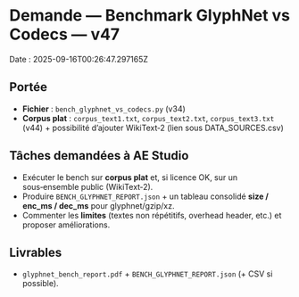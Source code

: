 # Demande — Benchmark GlyphNet vs Codecs — v47
Date : 2025-09-16T00:26:47.297165Z

## Portée
- **Fichier** : `bench_glyphnet_vs_codecs.py` (v34)  
- **Corpus plat** : `corpus_text1.txt`, `corpus_text2.txt`, `corpus_text3.txt` (v44) + possibilité d’ajouter WikiText‑2 (lien sous DATA_SOURCES.csv)

## Tâches demandées à AE Studio
- Exécuter le bench sur **corpus plat** et, si licence OK, sur un sous‑ensemble public (WikiText‑2).  
- Produire `BENCH_GLYPHNET_REPORT.json` + un tableau consolidé **size / enc_ms / dec_ms** pour glyphnet/gzip/xz.  
- Commenter les **limites** (textes non répétitifs, overhead header, etc.) et proposer améliorations.

## Livrables
- `glyphnet_bench_report.pdf` + `BENCH_GLYPHNET_REPORT.json` (+ CSV si possible).
